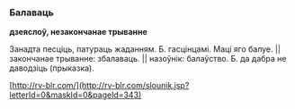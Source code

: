 ### Балаваць
**дзеяслоў, незакончанае трыванне**

Занадта песціць, патураць жаданням. Б. гасцінцамі. Маці яго балуе. || закончанае трыванне: збалаваць. || назоўнік: балаўство. Б. да дабра не даводзіць (прыказка).

<a rel="author">[http://rv-blr.com/](http://rv-blr.com/slounik.jsp?letterId=0&maskId=0&pageId=343)</a>

